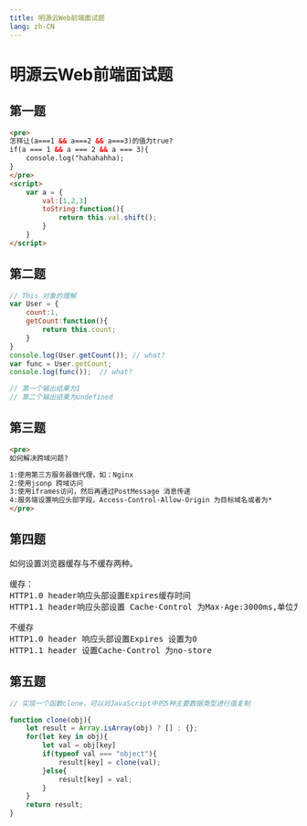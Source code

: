 ```yaml
---
title: 明源云Web前端面试题
lang: zh-CN
---
```



# 明源云Web前端面试题



## 第一题
```html
<pre>
怎样让(a===1 && a===2 && a===3)的值为true?
if(a === 1 && a === 2 && a === 3){
    console.log("hahahahha);
}
</pre>
<script>
    var a = {
        val:[1,2,3]
        toString:function(){
            return this.val.shift();
        }
    }
</script>
```

## 第二题
```javascript
// This 对象的理解
var User = {
    count:1,
    getCount:function(){
        return this.count;
    }
}
console.log(User.getCount()); // what?
var func = User.getCount;
console.log(func());  // what?

// 第一个输出结果为1
// 第二个输出结果为undefined
```

## 第三题
```html
<pre>
如何解决跨域问题?

1:使用第三方服务器做代理，如：Nginx
2:使用jsonp 跨域访问
3:使用iframes访问，然后再通过PostMessage 消息传递
4:服务端设置响应头部字段，Access-Control-Allow-Origin 为目标域名或者为*
</pre>
```

## 第四题
<pre>
如何设置浏览器缓存与不缓存两种。

缓存：
HTTP1.0 header响应头部设置Expires缓存时间
HTTP1.1 header响应头部设置 Cache-Control 为Max-Age:3000ms,单位为毫秒

不缓存
HTTP1.0 header 响应头部设置Expires 设置为0
HTTP1.1 header 设置Cache-Control 为no-store
</pre>

## 第五题
```javascript
// 实现一个函数clone，可以对JavaScript中的5种主要数据类型进行值复制

function clone(obj){
    let result = Array.isArray(obj) ? [] : {};
    for(let key in obj){
        let val = obj[key]
        if(typeof val === "object"){
            result[key] = clone(val);
        }else{
            result[key] = val;
        }
    }
    return result;
}   
```